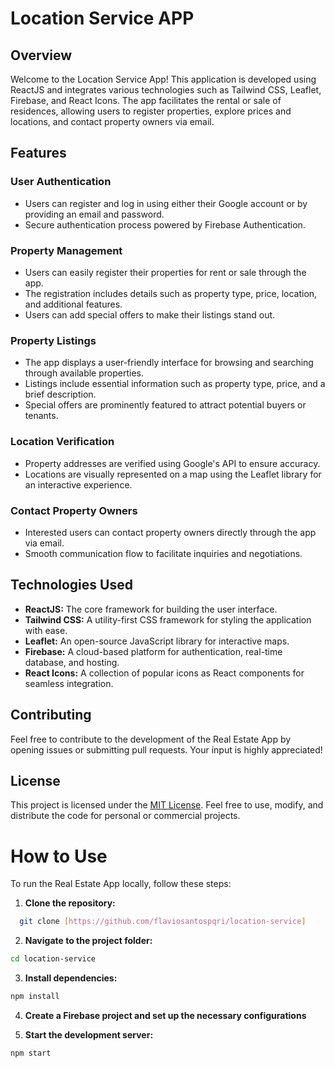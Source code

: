 # Location Service APP 

## Overview

Welcome to the Location Service App! This application is developed using ReactJS and integrates various technologies such as Tailwind CSS, Leaflet, Firebase, and React Icons. The app facilitates the rental or sale of residences, allowing users to register properties, explore prices and locations, and contact property owners via email.

## Features

### User Authentication

- Users can register and log in using either their Google account or by providing an email and password.
- Secure authentication process powered by Firebase Authentication.

### Property Management

- Users can easily register their properties for rent or sale through the app.
- The registration includes details such as property type, price, location, and additional features.
- Users can add special offers to make their listings stand out.

### Property Listings

- The app displays a user-friendly interface for browsing and searching through available properties.
- Listings include essential information such as property type, price, and a brief description.
- Special offers are prominently featured to attract potential buyers or tenants.

### Location Verification

- Property addresses are verified using Google's API to ensure accuracy.
- Locations are visually represented on a map using the Leaflet library for an interactive experience.

### Contact Property Owners

- Interested users can contact property owners directly through the app via email.
- Smooth communication flow to facilitate inquiries and negotiations.

## Technologies Used

- **ReactJS:** The core framework for building the user interface.
- **Tailwind CSS:** A utility-first CSS framework for styling the application with ease.
- **Leaflet:** An open-source JavaScript library for interactive maps.
- **Firebase:** A cloud-based platform for authentication, real-time database, and hosting.
- **React Icons:** A collection of popular icons as React components for seamless integration.

## Contributing

Feel free to contribute to the development of the Real Estate App by opening issues or submitting pull requests. Your input is highly appreciated!

## License

This project is licensed under the [MIT License](LICENSE). Feel free to use, modify, and distribute the code for personal or commercial projects.

# How to Use

To run the Real Estate App locally, follow these steps:

1. **Clone the repository:**
```sh
  git clone [https://github.com/flaviosantospqri/location-service]
```
2. **Navigate to the project folder:**
  ```sh
  cd location-service
 ```
3. **Install dependencies:**
  ```sh
  npm install
 ```
4. **Create a Firebase project and set up the necessary configurations**

5. **Start the development server:**
  ```sh
  npm start
 ```

